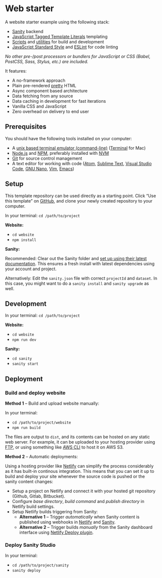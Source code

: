 # Web starter

A website starter example using the following stack:

- [Sanity](https://www.sanity.io/) backend
- [JavaScript Tagged Template Literals](https://developer.mozilla.org/en-US/docs/Web/JavaScript/Reference/Template_literals#tagged_templates) templating
- [Scripts](./scripts) and [utilities](./utils) for build and development
- [JavaScript Standard Style](https://standardjs.com/) and [ESLint](https://eslint.org/) for code linting

_No other pre-/post processors or bundlers for JavaScript or CSS (Babel, PostCSS, Sass, Stylus, etc.) are included._

It features:

- A no-framework approach
- Plain pre-rendered [pretty](https://github.com/jonschlinkert/pretty) HTML
- Async component based architecture
- Data fetching from any source
- Data caching in development for fast iterations
- Vanilla CSS and JavaScript
- Zero overhead on delivery to end user

## Prerequisites

You should have the following tools installed on your computer:
- A [unix based terminal emulator (command-line)](https://en.wikipedia.org/wiki/List_of_terminal_emulators#Unix-like) ([Terminal](https://en.wikipedia.org/wiki/Terminal_(macOS)) for Mac)
- [Node.js](https://nodejs.org/) and [NPM](https://docs.npmjs.com/), preferably installed with [NVM](https://github.com/nvm-sh/nvm)
- [Git](https://git-scm.com/) for source control management
- A text editor for working with code ([Atom](https://atom.io/), [Sublime Text](https://www.sublimetext.com/), [Visual Studio Code](https://code.visualstudio.com/), [GNU Nano](https://en.wikipedia.org/wiki/GNU_nano), [Vim](https://en.wikipedia.org/wiki/Vim_(text_editor)), [Emacs](https://en.wikipedia.org/wiki/Emacs))

## Setup

This template repository can be used directly as a starting point. Click “Use this template” on [GitHub](https://github.com/internetfriendsforever/web-starter), and clone your newly created repository to your computer.

In your terminal: `cd /path/to/project`

**Website:**

- `cd website`
- `npm install`

**Sanity:**

Recommended: Clear out the Sanity folder and [set up using their latest documentation](https://www.sanity.io/docs/getting-started-with-sanity-cli). This ensures a fresh install with latest dependencies using your account and project.

Alternatively: Edit the `sanity.json` file with correct `projectId` and `dataset`. In this case, you might want to do a `sanity install` and `sanity upgrade` as well.

## Development

In your terminal: `cd /path/to/project`

**Website:**

- `cd website`
- `npm run dev`

**Sanity:**

- `cd sanity`
- `sanity start`

## Deployment

### Build and deploy website

**Method 1** – Build and upload website manually:

In your terminal:
- `cd /path/to/project/website`
- `npm run build`

The files are output to `dist`, and its contents can be hosted on any static web server. For example, it can be uploaded to your hosting provider using [FTP](https://no.wikipedia.org/wiki/FTP), or using something like [AWS CLI](https://docs.aws.amazon.com/cli/latest/userguide/cli-chap-welcome.html) to host it on AWS S3.

**Method 2** – Automatic deployments:

Using a hosting provider like [Netlify](https://www.netlify.com/) can simplify the process considerably as it has built-in continous integration. This means that you can set it up to build and deploy your site whenever the source code is pushed or the sanity content changes:
- Setup a project on Netlify and connect it with your hosted git repository (Github, Gitlab, Bitbucket).
- Configure _base directory_, _build command_ and _publish directory_ in Netlify build settings.
- Setup Netlify builds triggering from Sanity:
  - **Alternative 1** – Trigger _automatically_ when Sanity content is published using webhooks in [Netlify](https://docs.netlify.com/configure-builds/build-hooks/) and [Sanity](https://www.sanity.io/docs/webhooks).
  - **Alternative 2** – Trigger builds _manually_ from the Sanity dashboard interface using [Netlify Deploy plugin](https://www.sanity.io/plugins/sanity-plugin-dashboard-widget-netlify).

### Deploy Sanity Studio

In your terminal:

- `cd /path/to/project/sanity`
- `sanity deploy`
